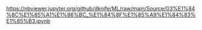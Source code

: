 https://nbviewer.jupyter.org/github/dknife/ML/raw/main/Source/03%E1%84%8C%E1%85%A1%E1%86%BC_%E1%84%8F%E1%85%A9%E1%84%83%E1%85%B3.ipynb
